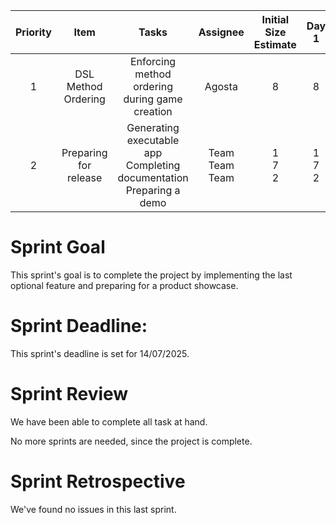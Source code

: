 
| Priority |         Item          |                                    Tasks                                    |        Assignee        | Initial Size Estimate |     Day 1     |     Day 2     |     Day 3     |     Day 4     |     Day 5     |     Day 6     |     Day 7     |
|:--------:|:---------------------:|:---------------------------------------------------------------------------:|:----------------------:|:---------------------:|:-------------:|:-------------:|:-------------:|:-------------:|:-------------:|:-------------:|:-------------:|
|    1     |  DSL Method Ordering  |               Enforcing method ordering during game creation                |         Agosta         |           8           |       8       |       3       |       0       |       /       |       /       |       /       |       /       |
|    2     | Preparing for release | Generating executable app<br/>Completing documentation<br/>Preparing a demo | Team<br/>Team<br/>Team |     1<br/>7<br/>2     | 1<br/>7<br/>2 | 1<br/>7<br/>1 | /<br/>/<br/>0 | /<br/>/<br/>/ | /<br/>/<br/>/ | /<br/>/<br/>/ | /<br/>/<br/>/ |

# Sprint Goal
This sprint's goal is to complete the project by implementing the last optional feature and preparing for a product showcase.

# Sprint Deadline:
This sprint's deadline is set for 14/07/2025.

# Sprint Review
We have been able to complete all task at hand.

No more sprints are needed, since the project is complete.
# Sprint Retrospective
We've found no issues in this last sprint.
